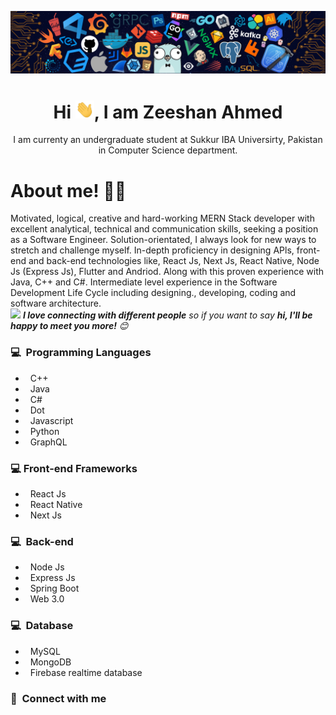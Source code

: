 <!-- <p align="center"><img width="450" height="450" style="border-radius: 25px;" src="https://github.com/zeeshan-thedeveloper/Media-Content/blob/main/MyProfile-min.jpg"></p> -->
<p align="center"><img src="https://raw.githubusercontent.com/KevinPatel04/KevinPatel04/master/header.png"></p>

<h1 align="center">Hi <img src="https://raw.githubusercontent.com/KevinPatel04/KevinPatel04/master/Hi.gif" width="30px">, I am Zeeshan Ahmed</h1>
<p align="center" width="150px"> I am currenty an undergraduate student at Sukkur IBA Universirty, Pakistan in Computer Science department.</p>

# About me! :wave::smiley:

<!--Introduction -->
Motivated, logical, creative  and hard-working MERN Stack developer with excellent analytical, technical and communication skills, seeking a position as a Software Engineer. Solution-orientated, I always look for new ways to stretch and challenge myself. In-depth proficiency  in designing APls, front-end and back-end technologies like, React Js, Next Js, React Native, Node Js (Express Js), Flutter and Andriod. Along with this proven experience with Java, C++ and  C#. Intermediate  level experience  in the Software Development Life Cycle including designing., developing, coding and software architecture.
<br>
<img src="https://media.giphy.com/media/LnQjpWaON8nhr21vNW/giphy.gif" width="40"> <em><b>I love connecting with different people</b> so if you want to say <b>hi, I'll be happy to meet you more!</b> :blush:</em>


### 💻 &nbsp;Programming Languages 

-  &nbsp; C++
-  &nbsp; Java
-  &nbsp; C#
-  &nbsp; Dot
-  &nbsp; Javascript
-  &nbsp; Python
-  &nbsp; GraphQL
### 💻 Front-end Frameworks 

-  &nbsp; React Js
-  &nbsp; React Native
-  &nbsp; Next Js


### 💻 &nbsp;Back-end 

-  &nbsp; Node Js
-  &nbsp; Express Js
-  &nbsp; Spring Boot
-  &nbsp; Web 3.0

### 💻 &nbsp;Database 

-  &nbsp; MySQL
-  &nbsp; MongoDB
-  &nbsp; Firebase realtime database

<!-- ### 💼  Things that I'm currently working on: 
* Learning Front-End React JS ( Advance)
* Learning React Native 
* Looking forward to take a Flutter:calling: course in future.
* 🔜 -->
<!-- 
###  My organizations: 
* [React Native Assets](https://github.com/React-Native-Assets)
* [React JS Assets](https://github.com/React-JS-Assets)
 -->
<!-- 
### 🛠 &nbsp;Tech Stack
* ![React JS](https://img.shields.io/badge/REACT%20Js-Web%20develpoment-yellow)
* ![React Native](https://img.shields.io/badge/REACT%20Native-Mobile%20develpoment-yellow)
* ![REST API](https://img.shields.io/badge/Java%20Spring%20boot-API-yellow)
* ![Java Spring boot](https://img.shields.io/badge/Java%20Spring%20boot-API-yellow)
* ![Python](https://img.shields.io/badge/-Python-05122A?style=flat&logo=python)&nbsp;
* ![JavaScript](https://img.shields.io/badge/-JavaScript-05122A?style=flat&logo=javascript)&nbsp;
* ![Java](https://img.shields.io/badge/-Java-05122A?style=flat&logo=Java&logoColor=FFA518)&nbsp;
* ![C](https://img.shields.io/badge/-C-05122A?style=flat&logo=C&logoColor=A8B9CC)&nbsp;
* ![C++](https://img.shields.io/badge/-C++-05122A?style=flat&logo=C%2B%2B&logoColor=00599C)&nbsp;
* ![Bootstrap](https://img.shields.io/badge/-Bootstrap-05122A?style=flat&logo=bootstrap&logoColor=563D7C)&nbsp;
* ![HTML](https://img.shields.io/badge/-HTML-05122A?style=flat&logo=HTML5)&nbsp;
* ![CSS](https://img.shields.io/badge/-CSS-05122A?style=flat&logo=CSS3&logoColor=1572B6)&nbsp;
* ![JSON](https://img.shields.io/badge/-JSON-05122A?style=flat&logo=json&logoColor=000000)&nbsp;
* ![Node.js](https://img.shields.io/badge/-Node.js-05122A?style=flat&logo=node.js&logoColor=339933)&nbsp;
* ![Git](https://img.shields.io/badge/-Git-05122A?style=flat&logo=git)&nbsp;
* ![Visual Studio Code](https://img.shields.io/badge/-Visual%20Studio%20Code-05122A?style=flat&logo=visual-studio-code&logoColor=007ACC)&nbsp;
* ![Sublime Text](https://img.shields.io/badge/-Sublime%20Text-05122A?style=flat&logo=sublime-text&logoColor=FF9800)&nbsp;
* ![Android Studio](https://img.shields.io/badge/-Android%20Studio-05122A?style=flat&logo=android-studio&logoColor=3DDC84)&nbsp;
* ![Jupyter Notebook](https://img.shields.io/badge/-Jupyter%20Notebook-05122A?style=flat&logo=jupyter&logoColor=F37626)&nbsp;
* ![Google Colab](https://img.shields.io/badge/-Google%20Colab-05122A?style=flat&logo=google-colab&logoColor=F9AB00)&nbsp;
* ![Keras](https://img.shields.io/badge/-Keras-05122A?style=flat&logo=keras&logoColor=D00000)&nbsp;
* ![OpenCV](https://img.shields.io/badge/-OpenCV-05122A?style=flat&logo=opencv&logoColor=5C3EE8)&nbsp;
* ![PostgreSQL](https://img.shields.io/badge/-PostgreSQL-05122A?style=flat&logo=postgresql&logoColor=336791)&nbsp;
* ![MySQL](https://img.shields.io/badge/-MySQL-05122A?style=flat&logo=mysql&logoColor=4479A1)&nbsp;
* ![Latex](https://img.shields.io/badge/-Latex-05122A?style=flat&logo=latex&logoColor=008080)&nbsp;
* ![Firebase](https://img.shields.io/badge/-Firebase-05122A?style=flat&logo=firebase&logoColor=FFCA28)&nbsp;
 -->

<!-- ![JavaScript](https://img.shields.io/badge/-JavaScript-05122A?style=flat&logo=javascript)&nbsp; -->
<!-- ![PHP](https://img.shields.io/badge/-PHP-05122A?style=flat&logo=php&logoColor=777BB4)&nbsp; -->
<!-- ![Django](https://img.shields.io/badge/-Django-05122A?style=flat&logo=django&logoColor=092E20)&nbsp; -->
<!-- ![Flask](https://img.shields.io/badge/-Flask-05122A?style=flat&logo=flask)&nbsp; -->
<!-- ![Dart](https://img.shields.io/badge/-Dart-05122A?style=flat&logo=dart&logoColor=1075C2)&nbsp; -->
<!-- ![Laravel](https://img.shields.io/badge/-Laravel-05122A?style=flat&logo=laravel&logoColor=FF2D20)&nbsp; -->


<!-- ![Flutter](https://img.shields.io/badge/-Flutter-05122A?style=flat&logo=flutter&logoColor=02569B)&nbsp; -->

<!-- ![GitHub](https://img.shields.io/badge/-GitHub-05122A?style=flat&logo=github)&nbsp; -->
<!-- ![Markdown](https://img.shields.io/badge/-Markdown-05122A?style=flat&logo=markdown)&nbsp; -->

<!-- ![Apache Kafka](https://img.shields.io/badge/-Apache%20Kafka-05122A?style=flat&logo=apache-kafka&logoColor=231F20)&nbsp; -->

<!-- ![Tensorflow](https://img.shields.io/badge/-Tensorflow-05122A?style=flat&logo=tensorflow&logoColo/r=FF6F00)&nbsp; -->
<!-- ![Arduino](https://img.shields.io/badge/-Arduino-05122A?style=flat&logo=arduino&logoColor=00979D)&nbsp; -->


### :link: &nbsp;Connect with me
<!---
zeeshan-thedeveloper/zeeshan-thedeveloper is a ✨ special ✨ repository because its `README.md` (this file) appears on your GitHub profile.
You can click the Preview link to take a look at your changes.
--->

